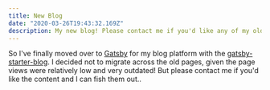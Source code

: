 ```yaml
---
title: New Blog
date: "2020-03-26T19:43:32.169Z"
description: My new blog! Please contact me if you'd like any of my old blog posts
---
```


So I've finally moved over to [Gatsby](https://www.gatsbyjs.org/) for my blog platform with the [gatsby-starter-blog](https://www.gatsbyjs.org/starters/gatsbyjs/gatsby-starter-blog/). I decided not to migrate across the old pages, given the page views were relatively low and very outdated! But please contact me if you'd like the content and I can fish them out..